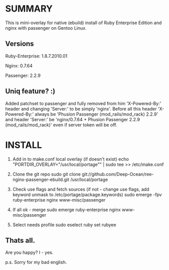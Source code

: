 SUMMARY
=======
This is mini-overlay for native (ebuild) install of Ruby Enterprise Edition and nginx with passenger on Gentoo Linux.

Versions
--------
Ruby-Enterprise: 1.8.7.2010.01

Nginx: 0.7.64

Passenger: 2.2.9


Uniq feature? :)
---------------
Added patchset to passenger and fully removed from him 'X-Powered-By:' header and changing 'Server:' to be simply 'nginx'.
Before all this header 'X-Powered-By:' always be 'Phusion Passenger (mod_rails/mod_rack) 2.2.9' and header 'Server:' be 'nginx/0.7.64 + Phusion Passenger 2.2.9 (mod_rails/mod_rack)' even if server token will be off.

INSTALL
=======
1. Add in to make.conf local overlay (if doesn't exist)
        echo "PORTDIR_OVERLAY=\"/usr/local/portage\"" | sudo tee >> /etc/make.conf

2. Clone the git repo
        sudo git clone git://github.com/Deep-Ocean/ree-nginx-passenger-ebuild.git /usr/local/portage

3. Check use flags and fetch sources (if not - change use flags, add keyword unmask to /etc/portage/package.keywords)
        sudo emerge -fpv ruby-enterprise nginx www-misc/passenger

4. If all ok - merge
        sudo emerge ruby-enterprise nginx www-misc/passenger

5. Select needs profile
        sudo eselect ruby set rubyee

Thats all.
----------
Are you happy? I - yes.



p.s.
Sorry for my bad english.
